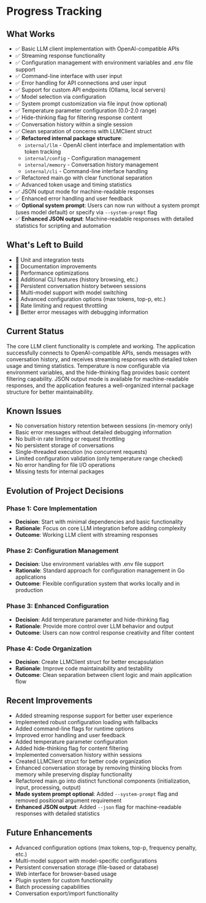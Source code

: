# Progress Tracking

## What Works
- ✅ Basic LLM client implementation with OpenAI-compatible APIs
- ✅ Streaming response functionality
- ✅ Configuration management with environment variables and .env file support
- ✅ Command-line interface with user input
- ✅ Error handling for API connections and user input
- ✅ Support for custom API endpoints (Ollama, local servers)
- ✅ Model selection via configuration
- ✅ System prompt customization via file input (now optional)
- ✅ Temperature parameter configuration (0.0-2.0 range)
- ✅ Hide-thinking flag for filtering response content
- ✅ Conversation history within a single session
- ✅ Clean separation of concerns with LLMClient struct
- ✅ **Refactored internal package structure**:
  - `internal/llm` - OpenAI client interface and implementation with token tracking
  - `internal/config` - Configuration management
  - `internal/memory` - Conversation history management
  - `internal/cli` - Command-line interface handling
- ✅ Refactored main.go with clear functional separation
- ✅ Advanced token usage and timing statistics
- ✅ JSON output mode for machine-readable responses
- ✅ Enhanced error handling and user feedback
- ✅ **Optional system prompt**: Users can now run without a system prompt (uses model default) or specify via `--system-prompt` flag
- ✅ **Enhanced JSON output**: Machine-readable responses with detailed statistics for scripting and automation

## What's Left to Build
- 🔲 Unit and integration tests
- 🔲 Documentation improvements
- 🔲 Performance optimizations
- 🔲 Additional CLI features (history browsing, etc.)
- 🔲 Persistent conversation history between sessions
- 🔲 Multi-model support with model switching
- 🔲 Advanced configuration options (max tokens, top-p, etc.)
- 🔲 Rate limiting and request throttling
- 🔲 Better error messages with debugging information

## Current Status
The core LLM client functionality is complete and working. The application successfully connects to OpenAI-compatible APIs, sends messages with conversation history, and receives streaming responses with detailed token usage and timing statistics. Temperature is now configurable via environment variables, and the hide-thinking flag provides basic content filtering capability. JSON output mode is available for machine-readable responses, and the application features a well-organized internal package structure for better maintainability.

## Known Issues
- No conversation history retention between sessions (in-memory only)
- Basic error messages without detailed debugging information
- No built-in rate limiting or request throttling
- No persistent storage of conversations
- Single-threaded execution (no concurrent requests)
- Limited configuration validation (only temperature range checked)
- No error handling for file I/O operations
- Missing tests for internal packages

## Evolution of Project Decisions
### Phase 1: Core Implementation
- **Decision**: Start with minimal dependencies and basic functionality
- **Rationale**: Focus on core LLM integration before adding complexity
- **Outcome**: Working LLM client with streaming responses

### Phase 2: Configuration Management
- **Decision**: Use environment variables with .env file support
- **Rationale**: Standard approach for configuration management in Go applications
- **Outcome**: Flexible configuration system that works locally and in production

### Phase 3: Enhanced Configuration
- **Decision**: Add temperature parameter and hide-thinking flag
- **Rationale**: Provide more control over LLM behavior and output
- **Outcome**: Users can now control response creativity and filter content

### Phase 4: Code Organization
- **Decision**: Create LLMClient struct for better encapsulation
- **Rationale**: Improve code maintainability and testability
- **Outcome**: Clean separation between client logic and main application flow

## Recent Improvements
- Added streaming response support for better user experience
- Implemented robust configuration loading with fallbacks
- Added command-line flags for runtime options
- Improved error handling and user feedback
- Added temperature parameter configuration
- Added hide-thinking flag for content filtering
- Implemented conversation history within sessions
- Created LLMClient struct for better code organization
- Enhanced conversation storage by removing thinking blocks from memory while preserving display functionality
- Refactored main.go into distinct functional components (initialization, input, processing, output)
- **Made system prompt optional**: Added `--system-prompt` flag and removed positional argument requirement
- **Enhanced JSON output**: Added `--json` flag for machine-readable responses with detailed statistics

## Future Enhancements
- Advanced configuration options (max tokens, top-p, frequency penalty, etc.)
- Multi-model support with model-specific configurations
- Persistent conversation storage (file-based or database)
- Web interface for browser-based usage
- Plugin system for custom functionality
- Batch processing capabilities
- Conversation export/import functionality
